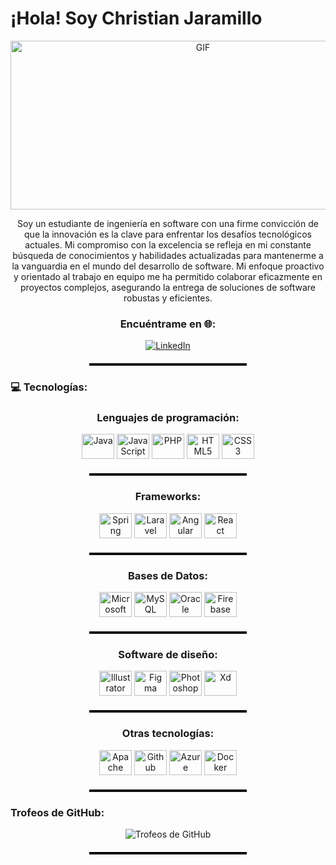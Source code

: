 <h1 align="left">¡Hola! Soy Christian Jaramillo</h1>
<p align="center">
  <img height="270px" width="600px" alt="GIF" src="https://img.freepik.com/foto-gratis/persona-escribiendo-laptop-oficina-oscura-generada-ia_188544-26143.jpg?w=826&t=st=1704907933~exp=1704908533~hmac=ec99f0ff302dbbc857e46af565dbefe36d99f9ca37e8bcacf9450b717c489d5e">
</p>

<p align="center">
Soy un estudiante de ingeniería en software con una firme convicción de que la innovación es la clave para enfrentar los desafíos tecnológicos actuales.
  Mi compromiso con la excelencia se refleja en mi constante búsqueda de conocimientos y habilidades actualizadas para mantenerme a la vanguardia en el mundo del desarrollo de software.
  Mi enfoque proactivo y orientado al trabajo en equipo me ha permitido colaborar eficazmente en proyectos complejos, asegurando la entrega de soluciones de software robustas y eficientes.</p>

<h3 align="center">Encuéntrame en 🌐:</h3>
<p align="center">
  <a href="https://www.linkedin.com/in/christian-jaramillo-6b27441a4/"><img src="https://img.shields.io/badge/LinkedIn-%230077B5.svg?logo=linkedin&logoColor=white" alt="LinkedIn" /></a>
</p>
<hr style="border-top: 3px solid #000; margin: 20px auto; width: 50%;">
<h3 align="left">💻 Tecnologías:</h3>

<h3 align="center">Lenguajes de programación:</h3>
<p align="center">
  <img src="https://cdn.jsdelivr.net/gh/devicons/devicon/icons/java/java-original.svg" height="40" width="52" alt="Java" />
  <img src="https://cdn.jsdelivr.net/gh/devicons/devicon/icons/javascript/javascript-original.svg" height="40" width="52" alt="JavaScript" />
  <img src="https://cdn.jsdelivr.net/gh/devicons/devicon/icons/php/php-original.svg" height="40" width="52" alt="PHP" />
  <img src="https://cdn.jsdelivr.net/gh/devicons/devicon/icons/html5/html5-original.svg" height="40" width="52" alt="HTML5" />
  <img src="https://cdn.jsdelivr.net/gh/devicons/devicon/icons/css3/css3-original.svg" height="40" width="52" alt="CSS3" />
</p>
<hr style="border-top: 3px solid #000; margin: 20px auto; width: 50%;">

<h3 align="center">Frameworks:</h3>
<p align="center">
  <img src="https://cdn.jsdelivr.net/gh/devicons/devicon/icons/spring/spring-original.svg" height="40" width="52" alt="Spring" />
  <img src="https://cdn.jsdelivr.net/gh/devicons/devicon/icons/laravel/laravel-plain.svg" height="40" width="52" alt="Laravel" />
  <img src="https://cdn.jsdelivr.net/gh/devicons/devicon/icons/angularjs/angularjs-original.svg" height="40" width="52" alt="Angular" />
  <img src="https://cdn.jsdelivr.net/gh/devicons/devicon/icons/react/react-original.svg" height="40" width="52" alt="React" />
</p>
<hr style="border-top: 3px solid #000; margin: 20px auto; width: 50%;">

<h3 align="center">Bases de Datos:</h3>
<p align="center">
  <img src="https://cdn.jsdelivr.net/gh/devicons/devicon/icons/microsoftsqlserver/microsoftsqlserver-plain.svg" height="40" width="52" alt="Microsoft SQL Server" />
  <img src="https://cdn.jsdelivr.net/gh/devicons/devicon/icons/mysql/mysql-original.svg" height="40" width="52" alt="MySQL" />
  <img src="https://cdn.jsdelivr.net/gh/devicons/devicon/icons/oracle/oracle-original.svg" height="40" width="52" alt="Oracle" />
  <img src="https://cdn.jsdelivr.net/gh/devicons/devicon/icons/firebase/firebase-plain.svg" height="40" width="52" alt="Firebase" />
</p>
<hr style="border-top: 3px solid #000; margin: 20px auto; width: 50%;">

<h3 align="center">Software de diseño:</h3>
<p align="center">
  <img src="https://cdn.jsdelivr.net/gh/devicons/devicon/icons/illustrator/illustrator-plain.svg" height="40" width="52" alt="Illustrator" />
  <img src="https://cdn.jsdelivr.net/gh/devicons/devicon/icons/figma/figma-original.svg" height="40" width="52" alt="Figma" />
  <img src="https://cdn.jsdelivr.net/gh/devicons/devicon/icons/photoshop/photoshop-plain.svg" height="40" width="52" alt="Photoshop" />
  <img src="https://cdn.jsdelivr.net/gh/devicons/devicon/icons/xd/xd-plain.svg" height="40" width="52" alt="Xd" />
</p>
<hr style="border-top: 3px solid #000; margin: 20px auto; width: 50%;">

<h3 align="center">Otras tecnologías:</h3>
<p align="center">
  <img src="https://cdn.jsdelivr.net/gh/devicons/devicon/icons/apache/apache-original.svg" height="40" width="52" alt="Apache" />
  <img src="https://cdn.jsdelivr.net/gh/devicons/devicon/icons/github/github-original.svg" height="40" width="52" alt="Github" />
  <img src="https://cdn.jsdelivr.net/gh/devicons/devicon/icons/azure/azure-original.svg" height="40" width="52" alt="Azure" />
  <img src="https://cdn.jsdelivr.net/gh/devicons/devicon/icons/docker/docker-original.svg" height="40" width="52" alt="Docker" />
</p>
<hr style="border-top: 3px solid #000; margin: 20px auto; width: 50%;">

<h3 align="left">Trofeos de GitHub:</h3>
<p align="center">
  <img src="https://github-profile-trophy.vercel.app/?username=Christian13CTL&theme=radical&no-frame=false&no-bg=true&margin-w=4" alt="Trofeos de GitHub" />
</p>
<hr style="border-top: 3px solid #000; margin: 20px auto; width: 50%;">
